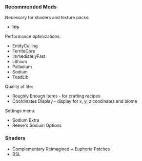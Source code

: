 ### Recommended Mods

Necessary for shaders and texture packs:

- **Iris**

Performance optimizations:

- EntityCulling
- FerriteCore
- ImmediatelyFast
- Lithium
- Palladium
- Sodium
- ToadLib

Quality of life:

- Roughly Enough Items - for crafting recipes
- Coordinates Display - display for x, y, z coodinates and biome

Settings menu:

- Sodium Extra
- Reese's Sodium Options

### Shaders

- Complementary Reimagined + Euphoria Patches
- BSL
